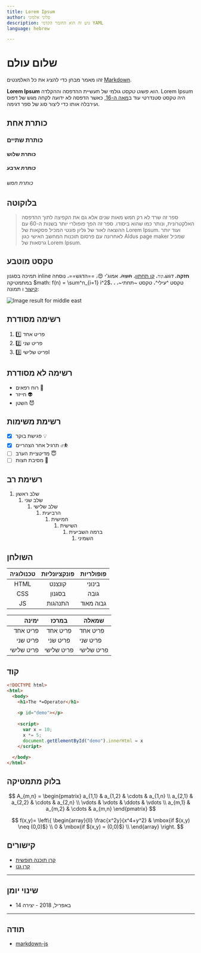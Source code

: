 ```yaml
---
title: Lorem Ipsum
author: פלוני אלמוני
description: גוש זה הוא החומר הקדמי YAML
language: hebrew

---
```


# שלום עולם

זהו מאמר מבחן כדי להציג את כל האלמנטים [Markdown](http://daringfireball.net/projects/markdown/).

**Lorem Ipsum** *הוא פשוט טקסט* גולמי של תעשיית ההדפסה וההקלדה. Lorem Ipsum היה טקסט סטנדרטי עוד ב<u>מאה ה-16</u>, כאשר הדפסה לא ידועה לקחה מגש של דפוס ועירבלה אותו כדי ליצור סוג של ספר דגימה. 

## כותרת אחת

### כותרת שתיים

#### כותרת שלוש

##### כותרת ארבע

###### כותרת חמש



## בלוקוטה

> ספר זה שרד לא רק חמש מאות שנים אלא גם את הקפיצה לתוך ההדפסה האלקטרונית, ונותר כמו שהוא ביסודו. ספר זה הפך פופולרי יותר בשנות ה-60 עם ההוצאה לאור של גליון פונטי המכיל פסקאות של Lorem Ipsum. ועוד יותר לאחרונה עם פרסום תוכנות המחשב האישי כגון Aldus page maker שמכיל גרסאות של Lorem Ipsum.

## טקסט מוטבע

תמיכה בסגנון inline **חזקה**، *דגש*،`קוד`، <u>קו תחתון</u>، ~~חוצה~~، אמוג'י 😍، ==הדגש==، נוסחה במתמטיקה $math: f(n) = \sum^n_{i=1} i^2$، טקסט ^עילי^، טקסט ~תחתי~، <!--תגובה-->، [קישור](#) ו תמונה: 

![Image result for middle east](https://upload.wikimedia.org/wikipedia/commons/thumb/3/3f/Middle_East_%28orthographic_projection%29.svg/553px-Middle_East_%28orthographic_projection%29.svg.png)

רשימה מסודרת
---

1. פריט אחד 1️⃣
2. פריט שני 2️⃣
3. اפריט שלישי 3️⃣

## רשימה לא מסודרת

- רוח רפאים 👻
- חייזר 👽
- השטן 😈 

## רשימת משימות

- [x] פגישת בוקר 💡
- [x] תרגיל אחר הצהריים ⛹️‍♂️
- [ ] מדיטציית הערב 😇
- [ ] מסיבת חצות 🍷

## רשימת רב

1. שלב ראשון
   1. שלב שני
      1. שלב שלישי
         1. הרביעית
            1. חמישית
               1. השישית
                  1. ברמה השביעית
                     1. השמיני

## השולחן

| טכנולוגיה | פונקציונליות | פופולריות |
| :-------: | :----------: | :-------: |
|   HTML    |    קונצנט    |  בינוני   |
|    CSS    |    בסגנון    |   גובה    |
|    JS     |   התנהגות    | גבוה מאוד |

|      ימינה |   במרכז    | שמאלה      |
| ---------: | :--------: | ---------- |
|   פריט אחד |  פריט אחד  | פריט אחד   |
|   פריט שני |  פריט שני  | פריט שני   |
| פריט שלישי | פריט שלישי | פריט שלישי |

קוד
---

```html
<!DOCTYPE html>
<html>
  <body>
    <h1>The *=Operator</h1>
    
    <p id="demo"></p>
    
    <script>
      var x = 10;
      x *= 5;
      document.getElementById("demo").innerHtml = x
    </script>
    
  </body>
</html>
```

## בלוק מתמטיקה

$$
A_{m,n} = 
 \begin{pmatrix}
  a_{1,1} & a_{1,2} & \cdots & a_{1,n} \\
  a_{2,1} & a_{2,2} & \cdots & a_{2,n} \\
  \vdots  & \vdots  & \ddots & \vdots  \\
  a_{m,1} & a_{m,2} & \cdots & a_{m,n} 
 \end{pmatrix}
$$

$$
f(x,y)= \left\{ \begin{array}{ll}
\frac{x^2y}{x^4+y^2} & \mbox{if $(x,y) \neq (0,0)$} \\
0 & \mbox{if $(x,y) = (0,0)$} \\
\end{array}
\right.
$$

קישורים
---

- [קרן תוכנה חופשית](http://www.fsf.org/)
- [קרן גנו](https://www.gnu.org)

----
## שינוי יומן
* 14 באפריל, 2018 - יצירה

----
## תודה
* [markdown-js](https://github.com/evilstreak/markdown-js)

